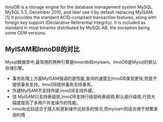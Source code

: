 
InnoDB is a storage engine for the database management system MySQL. MySQL 5.5, December 2010, and later use it by default replacing MyISAM.[1] It provides the standard ACID-compliant transaction features, along with foreign key support (Declarative Referential Integrity). It is included as standard in most binaries distributed by MySQL AB, the exception being some OEM versions.

## MyISAM和InnoDB的对比 
Mysql数据库中,最常用的两种引擎是innordb和myisam。InnoDB是Mysql的默认存储引擎。
- 事务处理上方面MyISAM强调的是性能,查询的速度比InnoDB类型更快,但是不提供事务支持。InnoDB提供事务支持事务。
- 外键MyISAM不支持外键,InnoDB支持外键。
- 锁 MyISAM只支持表级锁,InnoDB支持行级锁和表级锁,默认是行级锁,行锁大幅度提高了多用户并发操作的性能。
- innodb比较适合于插入和更新操作比较多的情况,而myisam则适合用于频繁查询的情
